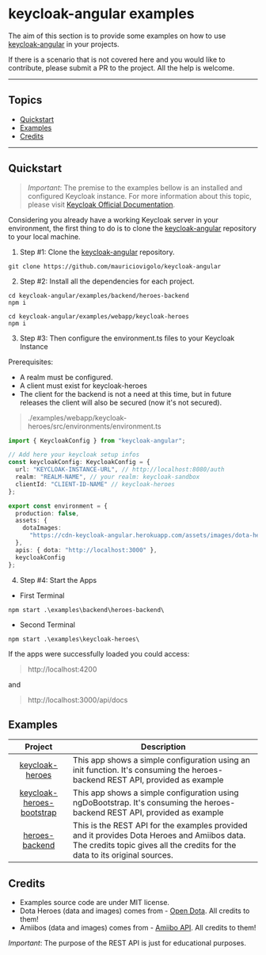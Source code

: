 # keycloak-angular examples

The aim of this section is to provide some examples on how to use [keycloak-angular](https://github.com/mauriciovigolo/keycloak-angular) in your projects.

If there is a scenario that is not covered here and you would like to contribute, please submit a PR to the project. All the help is welcome.

---

## Topics

- [Quickstart](#Quickstart)
- [Examples](#Examples)
- [Credits](#Credits)

---

## Quickstart

> _Important_: The premise to the examples bellow is an installed and configured Keycloak instance. For more information about this topic, please visit [Keycloak Official Documentation](https://www.keycloak.org/documentation.html).

Considering you already have a working Keycloak server in your environment, the first thing to do is to clone the [keycloak-angular](https://github.com/mauriciovigolo/keycloak-angular) repository to your local machine.

1. Step #1: Clone the [keycloak-angular](https://github.com/mauriciovigolo/keycloak-angular) repository.

```
git clone https://github.com/mauriciovigolo/keycloak-angular
```

2. Step #2: Install all the dependencies for each project.

```
cd keycloak-angular/examples/backend/heroes-backend
npm i
```

```
cd keycloak-angular/examples/webapp/keycloak-heroes
npm i
```

3. Step #3: Then configure the environment.ts files to your Keycloak Instance

Prerequisites:

- A realm must be configured.
- A client must exist for keycloak-heroes
- The client for the backend is not a need at this time, but in future releases the client will also be secured (now it's not secured).

> ./examples/webapp/keycloak-heroes/src/environments/environment.ts

```typescript
import { KeycloakConfig } from "keycloak-angular";

// Add here your keycloak setup infos
const keycloakConfig: KeycloakConfig = {
  url: "KEYCLOAK-INSTANCE-URL", // http://localhost:8080/auth
  realm: "REALM-NAME", // your realm: keycloak-sandbox
  clientId: "CLIENT-ID-NAME" // keycloak-heroes
};

export const environment = {
  production: false,
  assets: {
    dotaImages:
      "https://cdn-keycloak-angular.herokuapp.com/assets/images/dota-heroes/"
  },
  apis: { dota: "http://localhost:3000" },
  keycloakConfig
};
```

4. Step #4: Start the Apps

- First Terminal

```
npm start .\examples\backend\heroes-backend\
```

- Second Terminal

```
npm start .\examples\keycloak-heroes\
```

If the apps were successfully loaded you could access:

> http://localhost:4200

and

> http://localhost:3000/api/docs

## Examples

<!-- prettier-ignore-start -->
| Project | Description                                        |
| :-----: | ------------------------------------------------ |
|[keycloak-heroes](https://github.com/mauriciovigolo/keycloak-angular/tree/master/examples/webapp/keycloak-heroes)|This app shows a simple configuration using an init function. It's consuming the heroes-backend REST API, provided as example|
|[keycloak-heroes-bootstrap](https://github.com/mauriciovigolo/keycloak-angular/tree/master/examples/webapp/keycloak-heroes-bootstrap)|This app shows a simple configuration using ngDoBootstrap. It's consuming the heroes-backend REST API, provided as example|
|[heroes-backend](https://github.com/mauriciovigolo/keycloak-angular/tree/master/examples/backend/heroes-backend)|This is the REST API for the examples provided and it provides Dota Heroes and Amiibos data. The credits topic gives all the credits for the data to its original sources.|
<!-- prettier-ignore-end -->

## Credits

- Examples source code are under MIT license.
- Dota Heroes (data and images) comes from - [Open Dota](https://docs.opendota.com/). All credits to them!
- Amiibos (data and images) comes from - [Amiibo API](https://www.amiiboapi.com). All credits to them!

_Important_: The purpose of the REST API is just for educational purposes.
